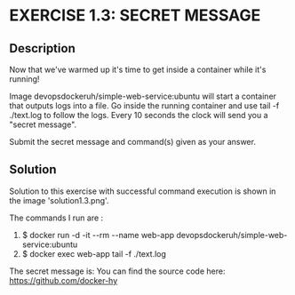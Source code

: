 # EXERCISE 1.3: SECRET MESSAGE

## Description

Now that we've warmed up it's time to get inside a container while it's running!

Image devopsdockeruh/simple-web-service:ubuntu will start a container that outputs logs into a file. Go inside the running container and use tail -f ./text.log to follow the logs. Every 10 seconds the clock will send you a "secret message".

Submit the secret message and command(s) given as your answer.


## Solution

Solution to this exercise with successful command execution is shown in the image 'solution1.3.png'.

The commands I run are :

1. $ docker run -d -it --rm --name web-app devopsdockeruh/simple-web-service:ubuntu
2. $ docker exec web-app tail -f ./text.log

The secret message is: You can find the source code here: https://github.com/docker-hy
